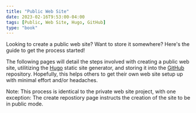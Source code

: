 ```yaml
---
title: "Public Web Site"
date: 2023-02-16T9:53:00-04:00
tags: [Public, Web Site, Hugo, GitHub]
type: "book"
---
```

Looking to create a public web site?  Want to store it somewhere?  Here's the guide to get the process started!

The following pages will detail the steps involved with creating a public web site, utilitizing the [Hugo](https://gohugo.io/) static site generator, and storing it into the [GitHub](https://github.com/) repository.  Hopefully, this helps others to get their own web site setup up with minimal effort and/or headaches.

Note: This process is identical to the private web site project, with one exception:  The create repostiory page instructs the creation of the site to be in public mode.